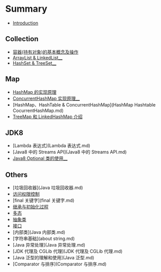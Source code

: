 # Summary

- [Introduction](README.md)



## Collection

- [容器(持有对象)的基本概念及操作](容器的基本概念及操作.md)
- [ArrayList & LinkedList__]()
- [HashSet & TreeSet__]()

## Map

- [HashMap 的实现原理](HashMap.md)
- [ConcurrentHashMap 实现原理__](ConcurrentHashMap.md)
- [HashMap、HashTable & ConcurrentHashMap](HashMap Hashtable CocurrentHashMap.md)
- [TreeMap 和 LinkedHashMap 介绍](TreeMap-LinkedHashMap.md)


## JDK8

- [Lambda 表达式](Lambda 表达式.md)
- [Java8 中的 Streams API](Java8 中的 Streams API.md)
- [Java8 Optional 类的使用__]()

## Others

- [垃圾回收器](Java 垃圾回收器.md)
- [访问权限控制](访问权限控制.md)
- [final 关键字](final 关键字.md)
- [继承与初始化过程](初始化和类的加载.md)
- [多态](多态.md)
- [抽象类](抽象类.md)
- [接口](接口.md)
- [内部类](Java 内部类.md)
- [字符串基础](about string.md)
- [Java 异常处理](Java 异常处理.md)
- [JDK 代理及 CGLib 代理](JDK 代理及 CGLib 代理.md)
- [Java 泛型的理解和使用](Java 泛型.md)
- [Comparator 与排序](Comparator 与排序.md)

